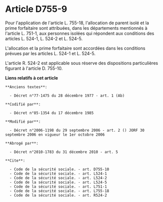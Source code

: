 # Article D755-9

Pour l'application de l'article L. 755-18, l'allocation de parent isolé et la prime forfaitaire sont attribuées, dans les
départements mentionnés à l'article L. 751-1, aux personnes isolées qui répondent aux conditions des articles L. 524-1, L.
524-2 et L. 524-5.

L'allocation et la prime forfaitaire sont accordées dans les conditions prévues par les articles L. 524-1 et L. 524-5.

L'article R. 524-2 est applicable sous réserve des dispositions particulières figurant à l'article D. 755-10.

**Liens relatifs à cet article**

	**Anciens textes**:

	  - Décret n°77-1475 du 28 décembre 1977 - art. 1 (Ab)

	**Codifié par**:

	  - Décret n°85-1354 du 17 décembre 1985

	**Modifié par**:

	  - Décret n°2006-1198 du 29 septembre 2006 - art. 2 () JORF 30 septembre 2006 en vigueur le 1er octobre 2006

	**Abrogé par**:

	  - Décret n°2010-1783 du 31 décembre 2010 - art. 5

	**Cite**:

	  - Code de la sécurité sociale. - art. D755-10
	  - Code de la sécurité sociale. - art. L524-1
	  - Code de la sécurité sociale. - art. L524-2
	  - Code de la sécurité sociale. - art. L524-5
	  - Code de la sécurité sociale. - art. L751-1
	  - Code de la sécurité sociale. - art. L755-18
	  - Code de la sécurité sociale. - art. R524-2

